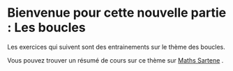 # Bienvenue pour cette nouvelle partie : Les boucles

Les exercices qui suivent sont des entrainements sur le thème des boucles.

Vous pouvez trouver un résumé de cours sur ce thème sur [Maths Sartene](https://sites.google.com/site/mathssartene/formation-python/les-boucles) .
